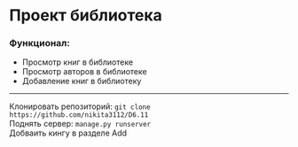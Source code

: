 # Проект библиотека
### Функционал:
- Просмотр книг в библиотеке
- Просмотр авторов в библиотеке
- Добавление книг в библиотеку
____
Клонировать репозиторий: `git clone https://github.com/nikita3112/D6.11`  
Поднять сервер: `manage.py runserver`  
Добваить кингу в разделе Add  
